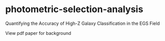 # photometric-selection-analysis
Quantifying the Accuracy of High-Z Galaxy Classification in the EGS Field

View pdf paper for background
